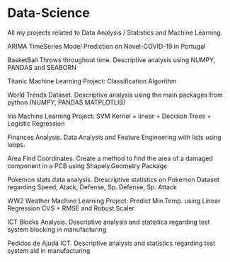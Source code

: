 # Data-Science
All my projects related to Data Analysis / Statistics and Machine Learning.

ARIMA TimeSeries Model Prediction on Novel-COVID-19 in Portugal

BasketBall Throws throughout time. Descriptive analysis using NUMPY, PANDAS and SEABORN

Titanic Machine Learning Project: Classification Algorithm

World Trends Dataset. Descriptive analysis using the main packages from python (NUMPY, PANDAS MATPLOTLIB)

Iris Machine Learning Project: SVM Kernel = linear + Decision Trees + Logistic Regression

Finances Analysis. Data Analysis and Feature Engineering with lists using loops.

Area Find Coordinates. Create a method to find the area of a damaged component in a PCB using Shapely.Geometry Package

Pokemon stats data analysis. Drescriptive statistics on Pokemon Dataset regarding Speed, Atack, Defense, Sp. Defense, Sp. Attack

WW2 Weather Machine Learning Project: Predict Min.Temp. using Linear Regression CVS + RMSE and Robust Scaler

ICT Blocks Analysis. Descriptive analysis and statistics regarding test system blocking in manufacturing

Pedidos de Ajuda ICT. Descriptive analysis and statistics regarding test system aid in manufacturing
